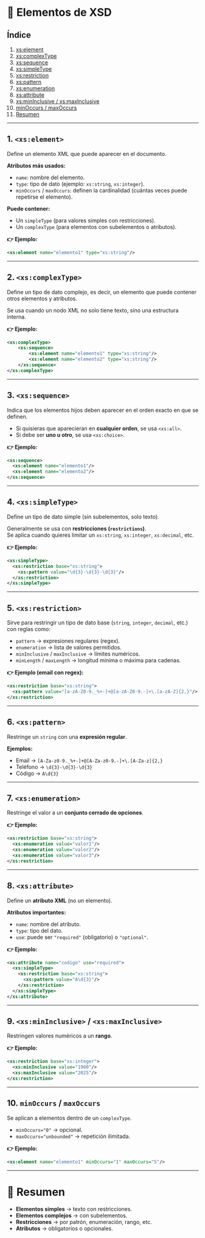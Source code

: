 # 🔑 Elementos de XSD

## Índice
1. [<xs:element>](#1-xselement)
2. [<xs:complexType>](#2-xscomplextype)
3. [<xs:sequence>](#3-xssequence)
4. [<xs:simpleType>](#4-xssimpletype)
5. [<xs:restriction>](#5-xsrestriction)
6. [<xs:pattern>](#6-xspattern)
7. [<xs:enumeration>](#7-xsenumeration)
8. [<xs:attribute>](#8-xsattribute)
9. [<xs:minInclusive> / <xs:maxInclusive>](#9-xsmininclusive--xsmaxinclusive)
10. [minOccurs / maxOccurs](#10-minoccurs--maxoccurs)
11. [Resumen](#-resumen)

---

## 1. `<xs:element>`
Define un elemento XML que puede aparecer en el documento.

**Atributos más usados:**
- `name`: nombre del elemento.  
- `type`: tipo de dato (ejemplo: `xs:string`, `xs:integer`).  
- `minOccurs` / `maxOccurs`: definen la cardinalidad (cuántas veces puede repetirse el elemento).  

**Puede contener:**
- Un `simpleType` (para valores simples con restricciones).  
- Un `complexType` (para elementos con subelementos o atributos).  

**👉 Ejemplo:**
```xml
<xs:element name="elemento1" type="xs:string"/>
```

---

## 2. `<xs:complexType>`
Define un tipo de dato complejo, es decir, un elemento que puede contener otros elementos y atributos.  

Se usa cuando un nodo XML no solo tiene texto, sino una estructura interna.  

**👉 Ejemplo:**
```xml
<xs:complexType>
    <xs:sequence>
        <xs:element name="elemento1" type="xs:string"/>
        <xs:element name="elemento2" type="xs:string"/>
    </xs:sequence>
</xs:complexType>
```

---

## 3. `<xs:sequence>`
Indica que los elementos hijos deben aparecer en el orden exacto en que se definen.  

- Si quisieras que aparecieran en **cualquier orden**, se usa `<xs:all>`.  
- Si debe ser **uno u otro**, se usa `<xs:choice>`.  

**👉 Ejemplo:**
```xml
<xs:sequence>
  <xs:element name="elemento1"/>
  <xs:element name="elemento2"/>
</xs:sequence>
```

---

## 4. `<xs:simpleType>`
Define un tipo de dato simple (sin subelementos, solo texto).  

Generalmente se usa con **restricciones (`restrictions`)**.  
Se aplica cuando quieres limitar un `xs:string`, `xs:integer`, `xs:decimal`, etc.  

**👉 Ejemplo:**
```xml
<xs:simpleType>
  <xs:restriction base="xs:string">
    <xs:pattern value="\d{3}-\d{3}-\d{3}"/>
  </xs:restriction>
</xs:simpleType>
```

---

## 5. `<xs:restriction>`
Sirve para restringir un tipo de dato base (`string`, `integer`, `decimal`, etc.) con reglas como:

- `pattern` → expresiones regulares (regex).  
- `enumeration` → lista de valores permitidos.  
- `minInclusive` / `maxInclusive` → límites numéricos.  
- `minLength` / `maxLength` → longitud mínima o máxima para cadenas.  

**👉 Ejemplo (email con regex):**
```xml
<xs:restriction base="xs:string">
  <xs:pattern value="[a-zA-Z0-9._%+-]+@[a-zA-Z0-9.-]+\.[a-zA-Z]{2,}"/>
</xs:restriction>
```

---

## 6. `<xs:pattern>`
Restringe un `string` con una **expresión regular**.  

**Ejemplos:**
- Email → `[A-Za-z0-9._%+-]+@[A-Za-z0-9.-]+\.[A-Za-z]{2,}`  
- Teléfono → `\d{3}-\d{3}-\d{3}`  
- Código → `A\d{3}`  

---

## 7. `<xs:enumeration>`
Restringe el valor a un **conjunto cerrado de opciones**.  

**👉 Ejemplo:**
```xml
<xs:restriction base="xs:string">
  <xs:enumeration value="valor1"/>
  <xs:enumeration value="valor2"/>
  <xs:enumeration value="valor3"/>
</xs:restriction>
```

---

## 8. `<xs:attribute>`
Define un **atributo XML** (no un elemento).  

**Atributos importantes:**
- `name`: nombre del atributo.  
- `type`: tipo del dato.  
- `use`: puede ser `"required"` (obligatorio) o `"optional"`.  

**👉 Ejemplo:**
```xml
<xs:attribute name="codigo" use="required">
  <xs:simpleType>
    <xs:restriction base="xs:string">
      <xs:pattern value="A\d{3}"/>
    </xs:restriction>
  </xs:simpleType>
</xs:attribute>
```

---

## 9. `<xs:minInclusive>` / `<xs:maxInclusive>`
Restringen valores numéricos a un **rango**.  

**👉 Ejemplo:**
```xml
<xs:restriction base="xs:integer">
  <xs:minInclusive value="1900"/>
  <xs:maxInclusive value="2025"/>
</xs:restriction>
```

---

## 10. `minOccurs` / `maxOccurs`
Se aplican a elementos dentro de un `complexType`.  

- `minOccurs="0"` → opcional.  
- `maxOccurs="unbounded"` → repetición ilimitada.  

**👉 Ejemplo:**
```xml
<xs:element name="elemento1" minOccurs="1" maxOccurs="5"/>
```

---

# 📌 Resumen
- **Elementos simples** → texto con restricciones.  
- **Elementos complejos** → con subelementos.  
- **Restricciones** → por patrón, enumeración, rango, etc.  
- **Atributos** → obligatorios o opcionales.  
